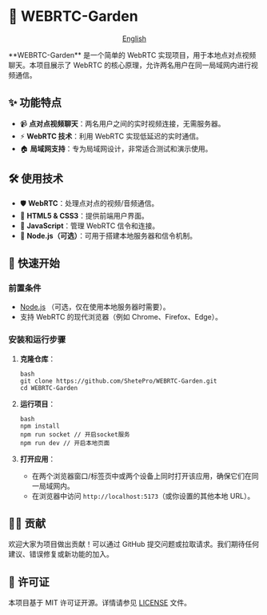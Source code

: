 # 🌿 WEBRTC-Garden
<p align="center">
<a href="./README.md">English</a>
</p>
**WEBRTC-Garden** 是一个简单的 WebRTC 实现项目，用于本地点对点视频聊天。本项目展示了 WebRTC 的核心原理，允许两名用户在同一局域网内进行视频通信。

## ✨ 功能特点

* 📹 **点对点视频聊天**：两名用户之间的实时视频连接，无需服务器。
* ⚡ **WebRTC 技术**：利用 WebRTC 实现低延迟的实时通信。
* 🏠 **局域网支持**：专为局域网设计，非常适合测试和演示使用。

## 🛠️ 使用技术

* 🛡️ **WebRTC**：处理点对点的视频/音频通信。
* 🎨 **HTML5 & CSS3**：提供前端用户界面。
* 🔧 **JavaScript**：管理 WebRTC 信令和连接。
* 🚀 **Node.js（可选）**：可用于搭建本地服务器和信令机制。

## 🚀 快速开始

### 前置条件

* [Node.js](https://nodejs.org) （可选，仅在使用本地服务器时需要）。
* 支持 WebRTC 的现代浏览器（例如 Chrome、Firefox、Edge）。

### 安装和运行步骤

1. **克隆仓库**：

   ```
   bash
   git clone https://github.com/ShetePro/WEBRTC-Garden.git
   cd WEBRTC-Garden
   ```

2. **运行项目**： 

   ```
   bash
   npm install
   npm run socket // 开启socket服务
   npm run dev // 开启本地页面
   ```

3. **打开应用**：

    * 在两个浏览器窗口/标签页中或两个设备上同时打开该应用，确保它们在同一局域网内。
    * 在浏览器中访问 `http://localhost:5173`（或你设置的其他本地 URL）。

## 👨‍💻 贡献

欢迎大家为项目做出贡献！可以通过 GitHub 提交问题或拉取请求。我们期待任何建议、错误修复或新功能的加入。

## 📄 许可证

本项目基于 MIT 许可证开源。详情请参见 [LICENSE](https://github.com/ShetePro/WEBRTC-Garden/blob/main/LICENSE) 文件。
